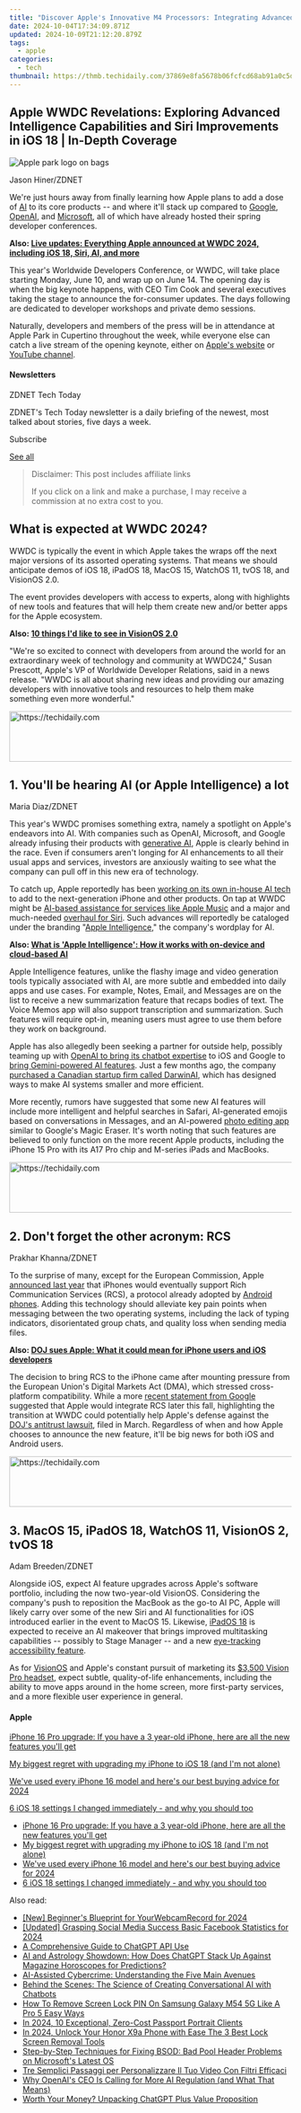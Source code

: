 ```yaml
---
title: "Discover Apple's Innovative M4 Processors: Integrating Advanced AI Capabilities Across All Mac Models - Release Timeline"
date: 2024-10-04T17:34:09.871Z
updated: 2024-10-09T21:12:20.879Z
tags:
  - apple
categories:
  - tech
thumbnail: https://thmb.techidaily.com/37869e8fa5678b06fcfcd68ab91a0c5d831e481d46c032a8d8313dfde48c7a09.jpg
---
```


## Apple WWDC Revelations: Exploring Advanced Intelligence Capabilities and Siri Improvements in iOS 18 | In-Depth Coverage

![Apple park logo on bags](https://www.zdnet.com/a/img/resize/cf40f3e3df5a2952293045dd7f116c84e5d7e44f/2022/09/08/96a6bcec-16f4-43be-9fc4-0a9e230d4774/2-dsc08920.jpg?auto=webp&precrop=2048,1150,x0,y150&width=1280)

Jason Hiner/ZDNET

We're just hours away from finally learning how Apple plans to add a dose of [AI](https://www.zdnet.com/article/what-is-ai-heres-everything-you-need-to-know-about-artificial-intelligence/) to its core products -- and where it'll stack up compared to [Google](https://www.zdnet.com/article/when-is-google-io-2024-and-what-to-expect-android-15-gemini-ai-wearos-more/), [OpenAI](https://www.zdnet.com/article/openai-is-training-gpt-4s-successor-here-are-3-big-upgrades-to-expect-from-gpt-5/), and [Microsoft](https://www.zdnet.com/article/microsofts-build-2024-10-quick-developer-focused-announcements-you-need-to-know-about/), all of which have already hosted their spring developer conferences.

**Also: [Live updates: Everything Apple announced at WWDC 2024, including iOS 18, Siri, AI, and more](https://www.zdnet.com/article/live-updates-everything-apple-announced-at-wwdc-2024-including-ios-18-siri-ai-more/)**

This year's Worldwide Developers Conference, or WWDC, will take place starting Monday, June 10, and wrap up on June 14\. The opening day is when the big keynote happens, with CEO Tim Cook and several executives taking the stage to announce the for-consumer updates. The days following are dedicated to developer workshops and private demo sessions.

Naturally, developers and members of the press will be in attendance at Apple Park in Cupertino throughout the week, while everyone else can catch a live stream of the opening keynote, either on [Apple's website](https://developer.apple.com/wwdc24/) or [YouTube channel](https://www.youtube.com/watch?v=RXeOiIDNNek).

#### Newsletters

ZDNET Tech Today

ZDNET's Tech Today newsletter is a daily briefing of the newest, most talked about stories, five days a week.

 Subscribe

[See all](https://www.zdnet.com/newsletters/)

>  Disclaimer: This post includes affiliate links
>
>  If you click on a link and make a purchase, I may receive a commission at no extra cost to you.
>

## What is expected at WWDC 2024?

WWDC is typically the event in which Apple takes the wraps off the next major versions of its assorted operating systems. That means we should anticipate demos of iOS 18, iPadOS 18, MacOS 15, WatchOS 11, tvOS 18, and VisionOS 2.0\. 

The event provides developers with access to experts, along with highlights of new tools and features that will help them create new and/or better apps for the Apple ecosystem.

**Also: [10 things I'd like to see in VisionOS 2.0](https://www.zdnet.com/article/10-things-id-like-to-see-in-visionos-2-0/)**

"We're so excited to connect with developers from around the world for an extraordinary week of technology and community at WWDC24," Susan Prescott, Apple's VP of Worldwide Developer Relations, said in a news release. "WWDC is all about sharing new ideas and providing our amazing developers with innovative tools and resources to help them make something even more wonderful." 

<!-- affiliate ads begin -->
<a href="https://appsumo.8odi.net/c/5597632/2123736/7443" target="_top" id="2123736">
  <img src="//a.impactradius-go.com/display-ad/7443-2123736" border="0" alt="https://techidaily.com" width="728" height="90"/>
</a>
<img height="0" width="0" src="https://appsumo.8odi.net/i/5597632/2123736/7443" style="position:absolute;visibility:hidden;" border="0" />
<!-- affiliate ads end -->

## 1\. You'll be hearing AI (or Apple Intelligence) a lot

Maria Diaz/ZDNET

This year's WWDC promises something extra, namely a spotlight on Apple's endeavors into AI. With companies such as OpenAI, Microsoft, and Google already infusing their products with [generative AI](https://www.zdnet.com/article/what-is-generative-ai-and-why-is-it-so-popular-heres-everything-you-need-to-know/), Apple is clearly behind in the race. Even if consumers aren't longing for AI enhancements to all their usual apps and services, investors are anxiously waiting to see what the company can pull off in this new era of technology.

To catch up, Apple reportedly has been [working on its own in-house AI tech](https://www.zdnet.com/article/how-apples-ai-advances-could-make-or-break-the-iphone-16/) to add to the next-generation iPhone and other products. On tap at WWDC might be [AI-based assistance for services like Apple Music](https://www.zdnet.com/article/apple-reportedly-eyeing-generative-ai-push-and-siri-overhaul-for-the-iphone/) and a major and much-needed [overhaul for Siri](https://www.zdnet.com/article/apples-new-ai-model-can-understand-your-home-screen-and-supercharge-siri/). Such advances will reportedly be cataloged under the branding "[Apple Intelligence](https://www.zdnet.com/article/what-is-apple-intelligence-how-it-works-with-on-device-and-cloud-based-ai/)," the company's wordplay for AI.

**Also: [What is 'Apple Intelligence': How it works with on-device and cloud-based AI](https://www.zdnet.com/article/what-is-apple-intelligence-how-it-works-with-on-device-and-cloud-based-ai/)**

Apple Intelligence features, unlike the flashy image and video generation tools typically associated with AI, are more subtle and embedded into daily apps and use cases. For example, Notes, Email, and Messages are on the list to receive a new summarization feature that recaps bodies of text. The Voice Memos app will also support transcription and summarization. Such features will require opt-in, meaning users must agree to use them before they work on background.

Apple has also allegedly been seeking a partner for outside help, possibly teaming up with [OpenAI to bring its chatbot expertise](https://www.zdnet.com/article/apple-nears-deal-with-openai-to-power-upcoming-iphone-features-with-chatgpt-says-bloomberg/) to iOS and Google to [bring Gemini-powered AI features](https://www.zdnet.com/article/apple-is-in-talks-to-bring-googles-gemini-ai-models-to-the-iphone-as-early-as-this-year/). Just a few months ago, the company [purchased a Canadian startup firm called DarwinAI](https://www.zdnet.com/article/apples-latest-acquisition-hints-at-ai-powered-iphone-plans/), which has designed ways to make AI systems smaller and more efficient.

More recently, rumors have suggested that some new AI features will include more intelligent and helpful searches in Safari, AI-generated emojis based on conversations in Messages, and an AI-powered [photo editing app](https://www.zdnet.com/article/apple-photos-app-is-getting-an-ai-powered-editing-feature-to-wipe-out-photobombers/) similar to Google's Magic Eraser. It's worth noting that such features are believed to only function on the more recent Apple products, including the iPhone 15 Pro with its A17 Pro chip and M-series iPads and MacBooks.

<!-- affiliate ads begin -->
<a href="https://aligracehair.sjv.io/c/5597632/1948937/19272" target="_top" id="1948937">
  <img src="//a.impactradius-go.com/display-ad/19272-1948937" border="0" alt="https://techidaily.com" width="728" height="90"/>
</a>
<img height="0" width="0" src="https://aligracehair.sjv.io/i/5597632/1948937/19272" style="position:absolute;visibility:hidden;" border="0" />
<!-- affiliate ads end -->

## 2\. Don't forget the other acronym: RCS

Prakhar Khanna/ZDNET

To the surprise of many, except for the European Commission, Apple [announced last year](https://www.zdnet.com/article/apple-to-bring-rcs-text-messaging-to-iphones-next-year-heres-googles-response/) that iPhones would eventually support Rich Communication Services (RCS), a protocol already adopted by [Android phones](https://www.zdnet.com/article/best-android-phone/). Adding this technology should alleviate key pain points when messaging between the two operating systems, including the lack of typing indicators, disorientated group chats, and quality loss when sending media files.

**Also: [DOJ sues Apple: What it could mean for iPhone users and iOS developers](https://www.zdnet.com/article/doj-sues-apple-what-it-could-mean-for-iphone-users-and-ios-developers/)**

The decision to bring RCS to the iPhone came after mounting pressure from the European Union's Digital Markets Act (DMA), which stressed cross-platform compatibility. While a more [recent statement from Google](https://www.zdnet.com/article/google-seems-to-have-leaked-apples-timeframe-for-bringing-rcs-to-the-iphone/) suggested that Apple would integrate RCS later this fall, highlighting the transition at WWDC could potentially help Apple's defense against the [DOJ's antitrust lawsuit](https://x.com/getpeid/status/1798369533889302576), filed in March. Regardless of when and how Apple chooses to announce the new feature, it'll be big news for both iOS and Android users.

<!-- affiliate ads begin -->
<a href="https://appsumo.8odi.net/c/5597632/2100542/7443" target="_top" id="2100542">
  <img src="//a.impactradius-go.com/display-ad/7443-2100542" border="0" alt="https://techidaily.com" width="728" height="90"/>
</a>
<img height="0" width="0" src="https://appsumo.8odi.net/i/5597632/2100542/7443" style="position:absolute;visibility:hidden;" border="0" />
<!-- affiliate ads end -->

## 3\. MacOS 15, iPadOS 18, WatchOS 11, VisionOS 2, tvOS 18

Adam Breeden/ZDNET

Alongside iOS, expect AI feature upgrades across Apple's software portfolio, including the now two-year-old VisionOS. Considering the company's push to reposition the MacBook as the go-to AI PC, Apple will likely carry over some of the new Siri and AI functionalities for iOS introduced earlier in the event to MacOS 15\. Likewise, [iPadOS 18](https://www.zdnet.com/article/the-m4-ipad-pros-true-potential-will-be-realized-at-wwdc-and-ai-will-have-a-lot-to-do-with-it/) is expected to receive an AI makeover that brings improved multitasking capabilities -- possibly to Stage Manager -- and a new [eye-tracking accessibility feature](https://www.zdnet.com/article/apple-accessibility-features-will-let-you-control-an-iphone-with-your-eyes/).

As for [VisionOS](https://www.zdnet.com/article/10-things-id-like-to-see-in-visionos-2-0/) and Apple's constant pursuit of marketing its [$3,500 Vision Pro headset](https://www.zdnet.com/article/apple-vision-pro-review/), expect subtle, quality-of-life enhancements, including the ability to move apps around in the home screen, more first-party services, and a more flexible user experience in general.

#### Apple

[iPhone 16 Pro upgrade: If you have a 3 year-old iPhone, here are all the new features you'll get](https://www.zdnet.com/article/iphone-16-pro-and-pro-max-hands-on/ "iPhone 16 Pro upgrade: If you have a 3 year-old iPhone, here are all the new features you'll get")

[My biggest regret with upgrading my iPhone to iOS 18 (and I'm not alone)](https://www.zdnet.com/article/my-biggest-regret-with-upgrading-my-iphone-to-ios-18-and-im-not-alone/ "My biggest regret with upgrading my iPhone to iOS 18 (and I'm not alone)")

[We've used every iPhone 16 model and here's our best buying advice for 2024](https://www.zdnet.com/article/iphone-16-pro-max-buying-advice-2024/ "We've used every iPhone 16 model and here's our best buying advice for 2024")

[6 iOS 18 settings I changed immediately - and why you should too](https://www.zdnet.com/article/6-ios-18-settings-i-changed-immediately-and-why-you-should-too/ "6 iOS 18 settings I changed immediately - and why you should too")

* [iPhone 16 Pro upgrade: If you have a 3 year-old iPhone, here are all the new features you'll get](https://www.zdnet.com/article/iphone-16-pro-and-pro-max-hands-on/ "iPhone 16 Pro upgrade: If you have a 3 year-old iPhone, here are all the new features you'll get")
* [My biggest regret with upgrading my iPhone to iOS 18 (and I'm not alone)](https://www.zdnet.com/article/my-biggest-regret-with-upgrading-my-iphone-to-ios-18-and-im-not-alone/ "My biggest regret with upgrading my iPhone to iOS 18 (and I'm not alone)")
* [We've used every iPhone 16 model and here's our best buying advice for 2024](https://www.zdnet.com/article/iphone-16-pro-max-buying-advice-2024/ "We've used every iPhone 16 model and here's our best buying advice for 2024")
* [6 iOS 18 settings I changed immediately - and why you should too](https://www.zdnet.com/article/6-ios-18-settings-i-changed-immediately-and-why-you-should-too/ "6 iOS 18 settings I changed immediately - and why you should too")

<ins class="adsbygoogle"
     style="display:block"
     data-ad-format="autorelaxed"
     data-ad-client="ca-pub-7571918770474297"
     data-ad-slot="1223367746"></ins>

<ins class="adsbygoogle"
     style="display:block"
     data-ad-client="ca-pub-7571918770474297"
     data-ad-slot="8358498916"
     data-ad-format="auto"
     data-full-width-responsive="true"></ins>

<span class="atpl-alsoreadstyle">Also read:</span>
<div><ul>
<li><a href="https://desktop-recording.techidaily.com/new-beginners-blueprint-for-yourwebcamrecord-for-2024/"><u>[New] Beginner's Blueprint for YourWebcamRecord for 2024</u></a></li>
<li><a href="https://facebook-clips.techidaily.com/updated-grasping-social-media-success-basic-facebook-statistics-for-2024/"><u>[Updated] Grasping Social Media Success Basic Facebook Statistics for 2024</u></a></li>
<li><a href="https://tech-haven.techidaily.com/a-comprehensive-guide-to-chatgpt-api-use/"><u>A Comprehensive Guide to ChatGPT API Use</u></a></li>
<li><a href="https://tech-haven.techidaily.com/ai-and-astrology-showdown-how-does-chatgpt-stack-up-against-magazine-horoscopes-for-predictions/"><u>AI and Astrology Showdown: How Does ChatGPT Stack Up Against Magazine Horoscopes for Predictions?</u></a></li>
<li><a href="https://tech-haven.techidaily.com/ai-assisted-cybercrime-understanding-the-five-main-avenues/"><u>AI-Assisted Cybercrime: Understanding the Five Main Avenues</u></a></li>
<li><a href="https://tech-haven.techidaily.com/behind-the-scenes-the-science-of-creating-conversational-ai-with-chatbots/"><u>Behind the Scenes: The Science of Creating Conversational AI with Chatbots</u></a></li>
<li><a href="https://android-unlock.techidaily.com/how-to-remove-screen-lock-pin-on-samsung-galaxy-m54-5g-like-a-pro-5-easy-ways-by-drfone-android/"><u>How To Remove Screen Lock PIN On Samsung Galaxy M54 5G Like A Pro 5 Easy Ways</u></a></li>
<li><a href="https://fox-helps.techidaily.com/in-2024-10-exceptional-zero-cost-passport-portrait-clients/"><u>In 2024, 10 Exceptional, Zero-Cost Passport Portrait Clients</u></a></li>
<li><a href="https://unlock-android.techidaily.com/in-2024-unlock-your-honor-x9a-phone-with-ease-the-3-best-lock-screen-removal-tools-by-drfone-android/"><u>In 2024, Unlock Your Honor X9a Phone with Ease The 3 Best Lock Screen Removal Tools</u></a></li>
<li><a href="https://blue-screen-error.techidaily.com/step-by-step-techniques-for-fixing-bsod-bad-pool-header-problems-on-microsofts-latest-os/"><u>Step-by-Step Techniques for Fixing BSOD: Bad Pool Header Problems on Microsoft's Latest OS</u></a></li>
<li><a href="https://win-wonderful.techidaily.com/tre-semplici-passaggi-per-personalizzare-il-tuo-video-con-filtri-efficaci/"><u>Tre Semplici Passaggi per Personalizzare Il Tuo Video Con Filtri Efficaci</u></a></li>
<li><a href="https://tech-haven.techidaily.com/why-openais-ceo-is-calling-for-more-ai-regulation-and-what-that-means/"><u>Why OpenAI's CEO Is Calling for More AI Regulation (and What That Means)</u></a></li>
<li><a href="https://tech-haven.techidaily.com/worth-your-money-unpacking-chatgpt-plus-value-proposition/"><u>Worth Your Money? Unpacking ChatGPT Plus Value Proposition</u></a></li>
</ul></div>

